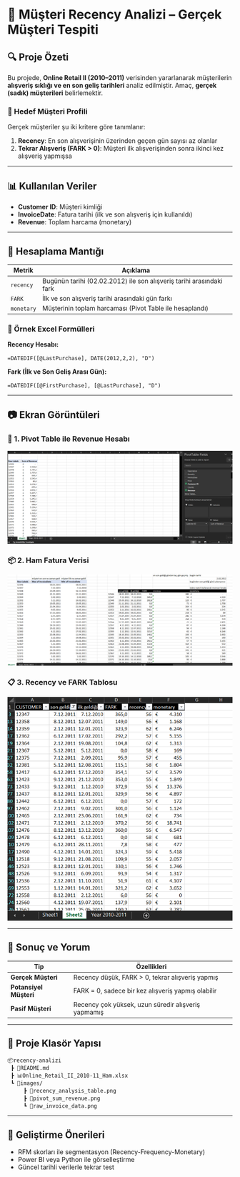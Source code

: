 
# 🛒 Müşteri Recency Analizi – Gerçek Müşteri Tespiti

## 🔍 Proje Özeti

Bu projede, **Online Retail II (2010–2011)** verisinden yararlanarak müşterilerin **alışveriş sıklığı ve en son geliş tarihleri** analiz edilmiştir. Amaç, **gerçek (sadık) müşterileri** belirlemektir.

### 🎯 Hedef Müşteri Profili

Gerçek müşteriler şu iki kritere göre tanımlanır:

1. **Recency**: En son alışverişinin üzerinden geçen gün sayısı az olanlar  
2. **Tekrar Alışveriş (FARK > 0)**: Müşteri ilk alışverişinden sonra ikinci kez alışveriş yapmışsa

---

## 📊 Kullanılan Veriler

- **Customer ID**: Müşteri kimliği
- **InvoiceDate**: Fatura tarihi (ilk ve son alışveriş için kullanıldı)
- **Revenue**: Toplam harcama (monetary)

---

## 📐 Hesaplama Mantığı

| Metrik     | Açıklama                                                              |
|------------|------------------------------------------------------------------------|
| `recency`  | Bugünün tarihi (02.02.2012) ile son alışveriş tarihi arasındaki fark  |
| `FARK`     | İlk ve son alışveriş tarihi arasındaki gün farkı                     |
| `monetary` | Müşterinin toplam harcaması (Pivot Table ile hesaplandı)             |

### 🔣 Örnek Excel Formülleri

**Recency Hesabı:**
```excel
=DATEDIF([@LastPurchase], DATE(2012,2,2), "D")
```

**Fark (İlk ve Son Geliş Arası Gün):**
```excel
=DATEDIF([@FirstPurchase], [@LastPurchase], "D")
```

---

## 📷 Ekran Görüntüleri

### 🧾 1. Pivot Table ile Revenue Hesabı
![Pivot Table](./pivot_sum_revenue.png)

### 📦 2. Ham Fatura Verisi
![Raw Invoice Data](./raw_invoice_data.png)

### 📋 3. Recency ve FARK Tablosu
![Recency Analysis](./recency_analysis_table.png)

---

## 🧠 Sonuç ve Yorum

| Tip | Özellikleri |
|-----|-------------|
| **Gerçek Müşteri** | Recency düşük, FARK > 0, tekrar alışveriş yapmış |
| **Potansiyel Müşteri** | FARK = 0, sadece bir kez alışveriş yapmış olabilir |
| **Pasif Müşteri** | Recency çok yüksek, uzun süredir alışveriş yapmamış |

---

## 📁 Proje Klasör Yapısı

```bash
📦recency-analizi
 ┣ 📜README.md
 ┣ 📊Online_Retail_II_2010-11_Ham.xlsx
 ┗ 📁images/
     ┣ 📸recency_analysis_table.png
     ┣ 📸pivot_sum_revenue.png
     ┗ 📸raw_invoice_data.png
```

---

## 🚀 Geliştirme Önerileri

- RFM skorları ile segmentasyon (Recency-Frequency-Monetary)
- Power BI veya Python ile görselleştirme
- Güncel tarihli verilerle tekrar test
